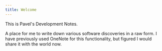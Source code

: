 ```yaml
---
title: Welcome
---
```


This is Pavel's Development Notes.

A place for me to write down various software discoveries in a raw form. I have previously used OneNote for this functionality, but figured I would share it with the world now.